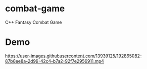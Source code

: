 # combat-game
C++ Fantasy Combat Game


# Demo



https://user-images.githubusercontent.com/13939125/192865082-87b8ee8a-2d99-42c4-b7a2-92f7e2956911.mp4

